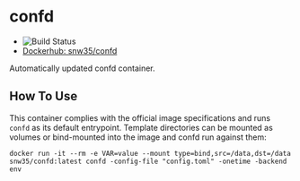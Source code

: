 # confd

* ![Build Status](https://github.com/snw35/confd/actions/workflows/update.yml/badge.svg)
* [Dockerhub: snw35/confd](https://hub.docker.com/r/snw35/confd)

Automatically updated confd container.

## How To Use

This container complies with the official image specifications and runs `confd` as its default entrypoint. Template directories can be mounted as volumes or bind-mounted into the image and confd run against them:

```
docker run -it --rm -e VAR=value --mount type=bind,src=/data,dst=/data snw35/confd:latest confd -config-file "config.toml" -onetime -backend env
```
